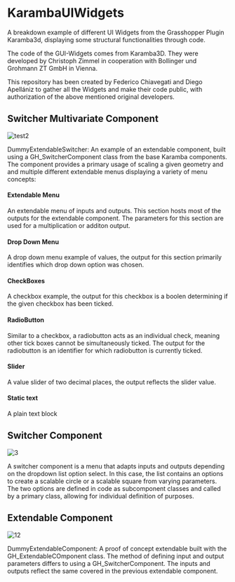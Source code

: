 # KarambaUIWidgets
A breakdown example of different UI Widgets from the Grasshopper Plugin Karamba3d, displaying some structural functionalities through code.

The code of the GUI-Widgets comes from Karamba3D. They were developed by Christoph Zimmel in cooperation with Bollinger und Grohmann ZT GmbH in Vienna.

This repository has been created by Federico Chiavegati and Diego Apellániz to gather all the Widgets and make their code public, with authorization of the above mentioned original developers.

## Switcher Multivariate Component

![test2](https://user-images.githubusercontent.com/73039064/116399320-18e94b80-a829-11eb-82d7-d78b94852a6e.png)

DummyExtendableSwitcher:
An example of an extendable component, built using a GH_SwitcherComponent class from the base Karamba components. The component provides a primary usage of scaling a given geometry and and multiple different extendable menus displaying a variety of menu concepts:

#### Extendable Menu
An extendable menu of inputs and outputs. This section hosts most of the outputs for the extendable component. The parameters for this section are used for a multiplication or additon output.

#### Drop Down Menu
A drop down menu example of values, the output for this section primarily identifies which drop down option was chosen.

#### CheckBoxes
A checkbox example, the output for this checkbox is a boolen determining if the given checkbox has been ticked.

#### RadioButton
Similar to a checkbox, a radiobutton acts as an individual check, meaning other tick boxes cannot be simultaneously ticked. The output for the radiobutton is an identifier for which radiobutton is currently ticked.

#### Slider
A value slider of two decimal places, the output reflects the slider value.

#### Static text
A plain text block

## Switcher Component

![3](https://user-images.githubusercontent.com/73039064/116399800-9ad97480-a829-11eb-82ab-f260a5712303.png)

A switcher component is a menu that adapts inputs and outputs depending on the dropdown list option select. In this case, the list contains an options to create a scalable circle or a scalable square from varying parameters. The two options are defined in code as subcomponent classes and called by a primary class, allowing for individual definition of purposes.

## Extendable Component

![12](https://i.ibb.co/v4dZxkL/extendable-componentdo-not-delete.png)

DummyExtendableComponent:
A proof of concept extendable built with the GH_ExtendableCOmponent class. The method of defining input and output parameters differs to using a GH_SwitcherComponent. The inputs and outputs reflect the same covered in the previous extendable component.
